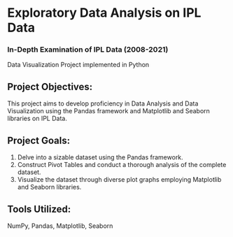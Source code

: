 # Exploratory Data Analysis on IPL Data
### In-Depth Examination of IPL Data (2008-2021)
Data Visualization Project implemented in Python

## Project Objectives:
This project aims to develop proficiency in Data Analysis and Data Visualization using the Pandas framework and Matplotlib and Seaborn libraries on IPL Data.

## Project Goals:
1. Delve into a sizable dataset using the Pandas framework.
2. Construct Pivot Tables and conduct a thorough analysis of the complete dataset.
3. Visualize the dataset through diverse plot graphs employing Matplotlib and Seaborn libraries.

## Tools Utilized:
NumPy, Pandas, Matplotlib, Seaborn
